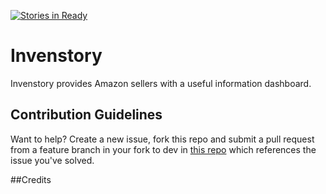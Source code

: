 [![Stories in Ready](https://badge.waffle.io/TeamCommercium/invenstory.png?label=ready&title=Ready)](https://waffle.io/TeamCommercium/invenstory)
# Invenstory

Invenstory provides Amazon sellers with a useful information dashboard.

## Contribution Guidelines
Want to help? Create a new issue, fork this repo and submit a pull request from a feature branch in your fork to dev in [this repo](https://github.com/TeamCommercium/invenstory) which references the issue you've solved.

##Credits
